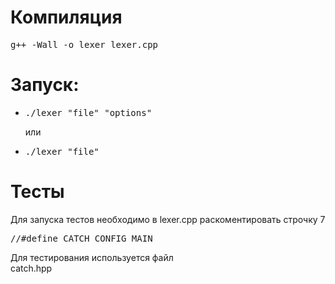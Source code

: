 # Компиляция
<pre>g++ -Wall -o lexer lexer.cpp</pre>

# Запуск:
<ul>
    <li><pre>./lexer "file" "options"</pre></li>
  или
  <li><pre>./lexer "file"</pre></li>
</ul>

# Тесты 
Для запуска тестов необходимо в lexer.cpp раскоментировать строчку 7
<pre>//#define CATCH_CONFIG_MAIN</pre>

Для тестирования используется файл<br>
catch.hpp
